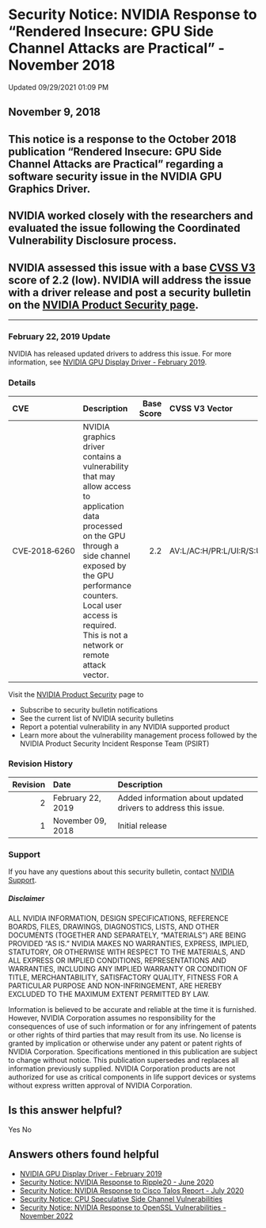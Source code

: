

Security Notice: NVIDIA Response to “Rendered Insecure: GPU Side Channel Attacks are Practical” - November 2018
===============================================================================================================




 Updated 09/29/2021 01:09 PM



November 9, 2018
----------------


This notice is a response to the October 2018 publication “Rendered Insecure: GPU Side Channel Attacks are Practical” regarding a software security issue in the NVIDIA GPU Graphics Driver.
--------------------------------------------------------------------------------------------------------------------------------------------------------------------------------------------


NVIDIA worked closely with the researchers and evaluated the issue following the Coordinated Vulnerability Disclosure process.
------------------------------------------------------------------------------------------------------------------------------


NVIDIA assessed this issue with a base [CVSS V3](https://www.first.org/cvss/user-guide) score of 2.2 (low). NVIDIA will address the issue with a driver release and post a security bulletin on the [NVIDIA Product Security page](https://www.nvidia.com/product-security/).
-----------------------------------------------------------------------------------------------------------------------------------------------------------------------------------------------------------------------------------------------------------------------------






---




### February 22, 2019 Update


NVIDIA has released updated drivers to address this issue. For more information, see [ NVIDIA GPU Display Driver - February 2019](https://nvidia.custhelp.com/app/answers/detail/a_id/4772).


### Details


| CVE | Description | Base Score | CVSS V3 Vector |
|:--------------|:-------------------------------------------------------------------------------------------------------------------------------------------------------------------------------------------------------------------------------------------------------------|-------------:|:------------------------------------|
| CVE‑2018‑6260 | NVIDIA graphics driver contains a vulnerability that may allow access to application data processed on the GPU through a side channel exposed by the GPU performance counters. Local user access is required. This is not a network or remote attack vector. | 2.2 | AV:L/AC:H/PR:L/UI:R/S:U/C:L/I:N/A:N |
 


Visit the [NVIDIA Product Security](https://www.nvidia.com/security) page to


* Subscribe to security bulletin notifications
* See the current list of NVIDIA security bulletins
* Report a potential vulnerability in any NVIDIA supported product
* Learn more about the vulnerability management process followed by the NVIDIA Product Security Incident Response Team (PSIRT)


### Revision History


| Revision | Date | Description |
|-----------:|:------------------|:---------------------------------------------------------------|
| 2 | February 22, 2019 | Added information about updated drivers to address this issue. |
| 1 | November 09, 2018 | Initial release |
### Support


If you have any questions about this security bulletin, contact [NVIDIA Support](https://www.nvidia.com/object/support.html).


##### Disclaimer


ALL NVIDIA INFORMATION, DESIGN SPECIFICATIONS, REFERENCE BOARDS, FILES, DRAWINGS, DIAGNOSTICS, LISTS, AND OTHER DOCUMENTS (TOGETHER AND SEPARATELY, “MATERIALS”) ARE BEING PROVIDED “AS IS.” NVIDIA MAKES NO WARRANTIES, EXPRESS, IMPLIED, STATUTORY, OR OTHERWISE WITH RESPECT TO THE MATERIALS, AND ALL EXPRESS OR IMPLIED CONDITIONS, REPRESENTATIONS AND WARRANTIES, INCLUDING ANY IMPLIED WARRANTY OR CONDITION OF TITLE, MERCHANTABILITY, SATISFACTORY QUALITY, FITNESS FOR A PARTICULAR PURPOSE AND NON-INFRINGEMENT, ARE HEREBY EXCLUDED TO THE MAXIMUM EXTENT PERMITTED BY LAW.


Information is believed to be accurate and reliable at the time it is furnished. However, NVIDIA Corporation assumes no responsibility for the consequences of use of such information or for any infringement of patents or other rights of third parties that may result from its use. No license is granted by implication or otherwise under any patent or patent rights of NVIDIA Corporation. Specifications mentioned in this publication are subject to change without notice. This publication supersedes and replaces all information previously supplied. NVIDIA Corporation products are not authorized for use as critical components in life support devices or systems without express written approval of NVIDIA Corporation.










Is this answer helpful?
-----------------------



Yes
No







Answers others found helpful
----------------------------


* [ NVIDIA GPU Display Driver - February 2019](/app/answers/detail/a_id/4772/related/1)
* [Security Notice: NVIDIA Response to Ripple20 - June 2020](/app/answers/detail/a_id/5033/related/1)
* [Security Notice: NVIDIA Response to Cisco Talos Report - July 2020](/app/answers/detail/a_id/5044/related/1)
* [Security Notice: CPU Speculative Side Channel Vulnerabilities](/app/answers/detail/a_id/4609/related/1)
* [Security Notice: NVIDIA Response to OpenSSL Vulnerabilities - November 2022](/app/answers/detail/a_id/5405/related/1)








